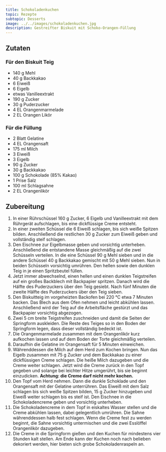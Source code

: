 ```yaml
---
title: Schokoladenkuchen
topic: Rezepte
subtopic: Desserts
image: ../../images/schokoladenkuchen.jpg
description: Gestreifter Biskuit mit Schoko-Orangen-Füllung
---
```


## Zutaten

### Für den Biskuit Teig

- 140 g Mehl
- 40 g Backkakao
- 6 Eiweiß
- 6 Eigelb
- etwas Vanilleextrakt
- 190 g Zucker
- 30 g Puderzucker
- 4 EL Orangenmarmelade
- 2 EL Orangen Likör

### Für die Füllung

- 2 Blatt Gelatine
- 4 EL Orangensaft
- 175 ml Milch
- 3 Eiweiß
- 3 Eigelb
- 90 g Zucker
- 30 g Backkakao
- 100 g Schokolade (85% Kakao)
- 1 Prise Salz
- 100 ml Schlagsahne
- 2 EL Orangenlikör

## Zubereitung

1. In einer Rührschüssel 160 g Zucker, 6 Eigelb und Vanilleextrakt mit dem Rührgerät aufschlagen, bis eine dickflüssige Creme entsteht.
2. In einer zweiten Schüssel die 6 Eiweiß schlagen, bis sich weiße Spitzen bilden. Anschließend die restlichen 30 g Zucker zum Eiweiß geben und vollständig steif schlagen.
3. Den Eischnee zur Eigelbmasse geben und vorsichtig unterheben. Anschließend die entstandene Masse gleichmäßig auf die zwei Schüsseln verteilen. In die eine Schüssel 90 g Mehl sieben und in die andere Schüssel 40 g Backkakao gemischt mit 50 g Mehl sieben. Nun in beiden Schüsseln vorsichtig umrühren. Den hellen sowie den dunklen Teig in je einen Spritzbeutel füllen.
4. Jetzt immer abwechselnd, einen hellen und einen dunklen Teigstreifen auf ein großes Backblech mit Backpapier spritzen. Danach wird die Hälfte des Puderzuckers über den Teig gesiebt. Nach fünf Minuten die zweite Hälfte des Puderzuckers über den Teig sieben.
5. Den Biskuitteig im vorgeheizten Backofen bei 220 °C etwa 7 Minuten backen. Das Blech aus dem Ofen nehmen und leicht abkühlen lassen. Anschließend wird der Teig auf die Arbeitsfläche gestürzt und das Backpapier vorsichtig abgezogen.
6. Zwei 5 cm breite Teigstreifen zuschneiden und damit die Seiten der Springform auskleiden. Die Reste des Teiges so in den Boden der Springform legen, dass dieser vollständig bedeckt ist.
7. Die Orangenmarmelade zusammen mit dem Orangenlikör kurz aufkochen lassen und auf dem Boden der Torte gleichmäßig verteilen.
8. Daraufhin die Gelatine im Orangensaft für 5 Minuten einweichen.
9. Währenddessen die Milch auf dem Herd zum Kochen bringen. Nun das Eigelb zusammen mit 75 g Zucker und dem Backkakao zu einer dickflüssigen Creme schlagen. Die heiße Milch dazugeben und die Creme weiter schlagen. Jetzt wird die Creme zurück in den Topf gegeben und solange bei leichter Hitze umgerührt, bis sie beginnt einzudicken. **Achtung: die Creme darf nicht mehr kochen.**
10. Den Topf vom Herd nehmen. Dann die dunkle Schoklade und den Orangensaft mit der Gelatine unterrühren. Das Eiweiß mit dem Salz schlagen bis sich weiße Spitzen bilden, 15 g Zucker hinzugeben und Eiweiß weiter schlagen bis es steif ist. Den Eischnee in die Schokoladencreme geben und vorsichtig unterheben.
11. Die Schokoladencreme in dem Topf in eiskaltes Wasser stellen und die Creme abkühlen lassen, dabei gelegentlich umrühren. Die Sahne währenddessen halb fest schlagen. Wenn die Creme fest zu werden beginnt, die Sahne vorsichtig untermischen und die zwei Esslöffel Orangenlikör dazugeben.
12. Die Creme in die Springform gießen und den Kuchen für mindestens vier Stunden kalt stellen. Am Ende kann der Kuchen noch nach belieben dekoriert werden, hier bieten sich grobe Schokoladenraspeln an.
